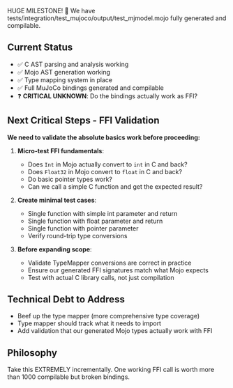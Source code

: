 HUGE MILESTONE! 🎉 We have tests/integration/test_mujoco/output/test_mjmodel.mojo fully generated and compilable.

## Current Status
- ✅ C AST parsing and analysis working
- ✅ Mojo AST generation working  
- ✅ Type mapping system in place
- ✅ Full MuJoCo bindings generated and compilable
- ❓ **CRITICAL UNKNOWN**: Do the bindings actually work as FFI?

## Next Critical Steps - FFI Validation
**We need to validate the absolute basics work before proceeding:**

1. **Micro-test FFI fundamentals**:
   - Does `Int` in Mojo actually convert to `int` in C and back?
   - Does `Float32` in Mojo convert to `float` in C and back?
   - Do basic pointer types work?
   - Can we call a simple C function and get the expected result?

2. **Create minimal test cases**:
   - Single function with simple int parameter and return
   - Single function with float parameter and return  
   - Single function with pointer parameter
   - Verify round-trip type conversions

3. **Before expanding scope**:
   - Validate TypeMapper conversions are correct in practice
   - Ensure our generated FFI signatures match what Mojo expects
   - Test with actual C library calls, not just compilation

## Technical Debt to Address
- Beef up the type mapper (more comprehensive type coverage)
- Type mapper should track what it needs to import
- Add validation that our generated Mojo types actually work with FFI

## Philosophy
Take this EXTREMELY incrementally. One working FFI call is worth more than 1000 compilable but broken bindings.